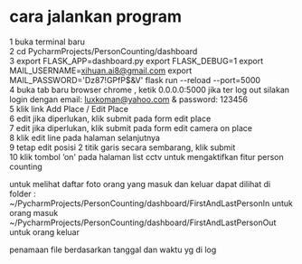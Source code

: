 # cara jalankan program
1 buka terminal baru <br/>
2 cd PycharmProjects/PersonCounting/dashboard <br/> 
3 export FLASK_APP=dashboard.py 
export FLASK_DEBUG=1
export MAIL_USERNAME=xihuan.ai8@gmail.com
export MAIL_PASSWORD='Dz87!GPfP$&V'
flask run --reload --port=5000 <br/>
4 buka tab baru browser chrome , ketik 0.0.0.0:5000
   jika ter log out silakan login dengan email: luxkoman@yahoo.com & password: 123456 <br/>
5 klik link Add Place / Edit Place <br/>
6 edit jika diperlukan, klik submit pada form edit place <br/>
7 edit jika diperlukan, klik submit pada form edit camera on place <br/>
8 klik edit line pada halaman selanjutnya <br/>
9 tetap edit posisi 2 titik garis secara sembarang, klik submit <br/> 
10 klik tombol ’on' pada halaman list cctv untuk mengaktifkan fitur person counting <br/>

untuk melihat daftar foto orang yang masuk dan keluar dapat dilihat di folder : 
~/PycharmProjects/PersonCounting/dashboard/FirstAndLastPersonIn untuk orang masuk 
~/PycharmProjects/PersonCounting/dashboard/FirstAndLastPersonOut untuk orang keluar

penamaan file berdasarkan tanggal dan waktu yg di log
